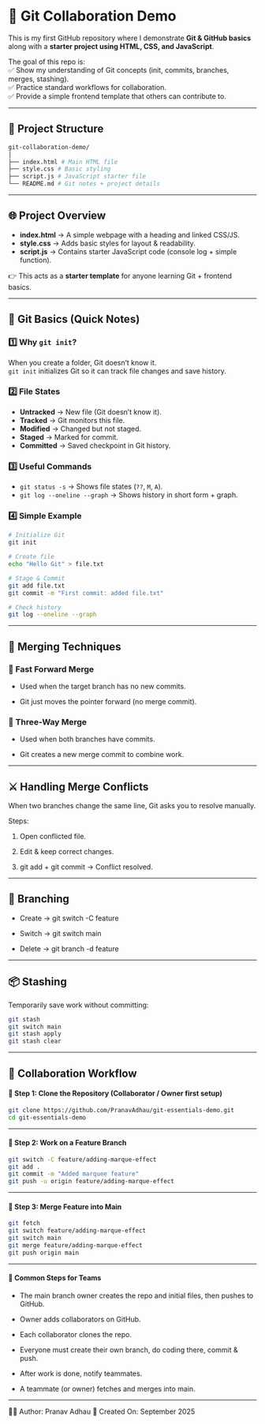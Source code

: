 # 🚀 Git Collaboration Demo

This is my first GitHub repository where I demonstrate **Git & GitHub basics** along with a **starter project using HTML, CSS, and JavaScript**.  

The goal of this repo is:  
✅ Show my understanding of Git concepts (init, commits, branches, merges, stashing).  
✅ Practice standard workflows for collaboration.  
✅ Provide a simple frontend template that others can contribute to.  

---

## 📂 Project Structure
```bash
git-collaboration-demo/
│
├── index.html # Main HTML file
├── style.css # Basic styling
├── script.js # JavaScript starter file
└── README.md # Git notes + project details
```
---

## 🌐 Project Overview
- **index.html** → A simple webpage with a heading and linked CSS/JS.  
- **style.css** → Adds basic styles for layout & readability.  
- **script.js** → Contains starter JavaScript code (console log + simple function).  

👉 This acts as a **starter template** for anyone learning Git + frontend basics.  

---

## 🔑 Git Basics (Quick Notes)

### 1️⃣ Why `git init`?
When you create a folder, Git doesn’t know it.  
`git init` initializes Git so it can track file changes and save history.

### 2️⃣ File States
- **Untracked** → New file (Git doesn’t know it).  
- **Tracked** → Git monitors this file.  
- **Modified** → Changed but not staged.  
- **Staged** → Marked for commit.  
- **Committed** → Saved checkpoint in Git history.  

### 3️⃣ Useful Commands
- `git status -s` → Shows file states (`??`, `M`, `A`).  
- `git log --oneline --graph` → Shows history in short form + graph.  

### 4️⃣ Simple Example
```bash
# Initialize Git
git init

# Create file
echo "Hello Git" > file.txt

# Stage & Commit
git add file.txt
git commit -m "First commit: added file.txt"

# Check history
git log --oneline --graph
```
---
## 🔄 Merging Techniques

### 🔹 Fast Forward Merge

- Used when the target branch has no new commits.

- Git just moves the pointer forward (no merge commit).

### 🔹 Three-Way Merge

- Used when both branches have commits.

- Git creates a new merge commit to combine work.
---
## ⚔️ Handling Merge Conflicts

When two branches change the same line, Git asks you to resolve manually.

Steps:
1. Open conflicted file.

2. Edit & keep correct changes.

3. git add + git commit → Conflict resolved.
   
---

## 🌿 Branching

- Create → git switch -C feature

- Switch → git switch main

- Delete → git branch -d feature
  
---

## 📦 Stashing

Temporarily save work without committing:
``` bash
git stash
git switch main
git stash apply
git stash clear
```
---
## 👥 Collaboration Workflow

#### 🔹 Step 1: Clone the Repository (Collaborator / Owner first setup)
```bash
git clone https://github.com/PranavAdhau/git-essentials-demo.git
cd git-essentials-demo
```
---
#### 🔹 Step 2: Work on a Feature Branch
```bash
git switch -C feature/adding-marque-effect
git add .
git commit -m "Added marquee feature"
git push -u origin feature/adding-marque-effect
```

---
#### 🔹 Step 3: Merge Feature into Main
```bash
git fetch
git switch feature/adding-marque-effect
git switch main
git merge feature/adding-marque-effect
git push origin main
```
---

#### 🔹 Common Steps for Teams

- The main branch owner creates the repo and initial files, then pushes to GitHub.

- Owner adds collaborators on GitHub.

- Each collaborator clones the repo.

- Everyone must create their own branch, do coding there, commit & push.

- After work is done, notify teammates.

- A teammate (or owner) fetches and merges into main.


---

👨‍💻 Author: Pranav Adhau
📅 Created On: September 2025